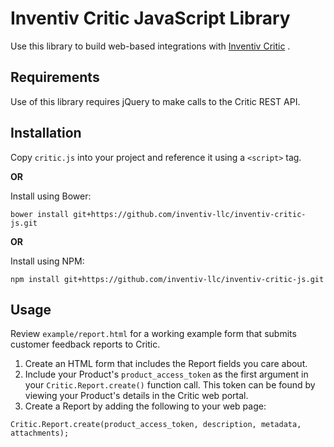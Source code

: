 # Inventiv Critic JavaScript Library

Use this library to build web-based integrations with [Inventiv Critic](https://inventiv.io/critic/) .

## Requirements

Use of this library requires jQuery to make calls to the Critic REST API.

## Installation

Copy `critic.js` into your project and reference it using a `<script>` tag.

**OR**

Install using Bower:
    
    bower install git+https://github.com/inventiv-llc/inventiv-critic-js.git

**OR**

Install using NPM:

    npm install git+https://github.com/inventiv-llc/inventiv-critic-js.git

## Usage

Review `example/report.html` for a working example form that submits customer feedback reports to Critic.

1. Create an HTML form that includes the Report fields you care about.
2. Include your Product's `product_access_token` as the first argument in your `Critic.Report.create()` function 
call. This token can be found by viewing your Product's details in the Critic web portal.
3. Create a Report by adding the following to your web page:
```
Critic.Report.create(product_access_token, description, metadata, attachments);
```